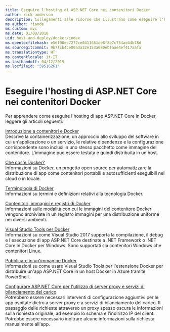 ```yaml
---
title: Eseguire l'hosting di ASP.NET Core nei contenitori Docker
author: rick-anderson
description: Collegamenti alle risorse che illustrano come eseguire l'hosting di app ASP.NET Core nei contenitori Docker.
ms.author: riande
ms.custom: mvc
ms.date: 01/08/2018
uid: host-and-deploy/docker/index
ms.openlocfilehash: e56f90ec7272ce0411651ee6f8e7c754ae44b78d
ms.sourcegitcommit: 9b7fcb4ce00a3a32e153a080ebfaae4ef417aafa
ms.translationtype: HT
ms.contentlocale: it-IT
ms.lasthandoff: 04/12/2019
ms.locfileid: "59516261"
---
```

# <a name="host-aspnet-core-in-docker-containers"></a>Eseguire l'hosting di ASP.NET Core nei contenitori Docker

Per apprendere come eseguire l'hosting di app ASP.NET Core in Docker, leggere gli articoli seguenti:

[Introduzione a contenitori e Docker](/dotnet/standard/microservices-architecture/container-docker-introduction/index)  
Descrive la containerizzazione, un approccio allo sviluppo del software in cui un'applicazione o un servizio, le relative dipendenze e la configurazione corrispondente sono inclusi in uno stesso pacchetto come immagine del contenitore. L'immagine può essere testata e quindi distribuita in un host.

[Che cos'è Docker?](/dotnet/standard/microservices-architecture/container-docker-introduction/docker-defined)  
Informazioni su Docker, un progetto open source per automatizzare la distribuzione di app come contenitori portabili e autosufficienti eseguibili nel cloud o in locale.

[Terminologia di Docker](/dotnet/standard/microservices-architecture/container-docker-introduction/docker-terminology)  
Informazioni su termini e definizioni relativi alla tecnologia Docker.

[Contenitori, immagini e registri di Docker](/dotnet/standard/microservices-architecture/container-docker-introduction/docker-containers-images-registries)  
Informazioni sulle modalità con cui le immagini del contenitore Docker vengono archiviate in un registro immagini per una distribuzione uniforme nei diversi ambienti.

[Visual Studio Tools per Docker](xref:host-and-deploy/docker/visual-studio-tools-for-docker)  
Informazioni su come Visual Studio 2017 supporta la compilazione, il debug e l'esecuzione di app ASP.NET Core destinate a .NET Framework o .NET Core in Docker per Windows. Sono supportati sia contenitori Windows che contenitori Linux.

[Pubblicare in un'immagine Docker](/azure/vs-azure-tools-docker-hosting-web-apps-in-docker)  
Informazioni su come usare Visual Studio Tools per l'estensione Docker per distribuire un'app ASP.NET Core in un host Docker in Azure tramite PowerShell.

[Configurare ASP.NET Core per l'utilizzo di server proxy e servizi di bilanciamento del carico](xref:host-and-deploy/proxy-load-balancer)  
Potrebbero essere necessari interventi di configurazione aggiuntivi per le app ospitate dietro a server proxy e a servizi di bilanciamento del carico. Il passaggio delle richieste attraverso un proxy spesso oscura le informazioni sulla richiesta originale, ad esempio lo schema e l'indirizzo IP del client. Potrebbe essere necessario inoltrare alcune informazioni sulla richiesta manualmente all'app.

